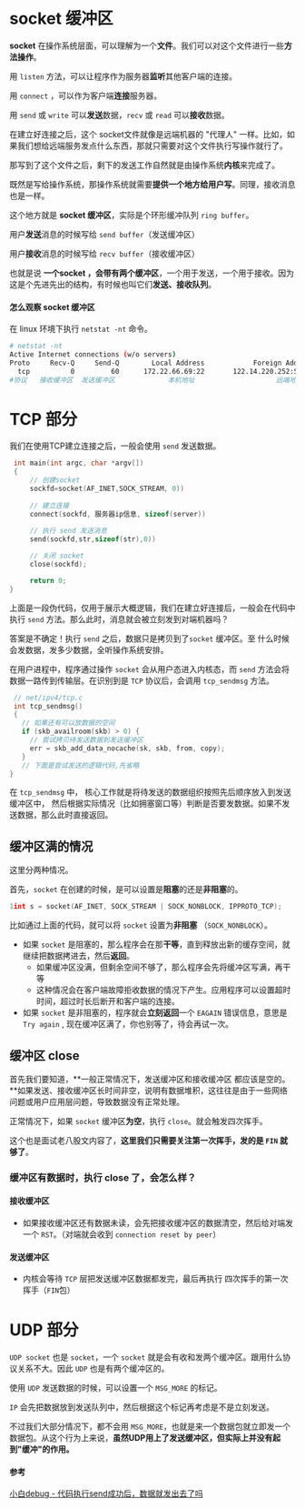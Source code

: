 # socket 缓冲区

**socket** 在操作系统层面，可以理解为一个**文件**。我们可以对这个文件进行一些**方法操作**。

用 `listen` 方法，可以让程序作为服务器**监听**其他客户端的连接。

用 `connect` ，可以作为客户端**连接**服务器。

用 `send` 或 `write` 可以**发送**数据，`recv` 或 `read` 可以**接收**数据。

在建立好连接之后，这个 socket文件就像是远端机器的 "代理人" 一样。比如，如果我们想给远端服务发点什么东西，那就只需要对这个文件执行写操作就行了。



那写到了这个文件之后，剩下的发送工作自然就是由操作系统**内核**来完成了。

既然是写给操作系统，那操作系统就需要**提供一个地方给用户写**。同理，接收消息也是一样。

这个地方就是 **socket 缓冲区**，实际是个环形缓冲队列 `ring buffer`。

用户**发送**消息的时候写给 `send buffer`（发送缓冲区）

用户**接收**消息的时候写给 `recv buffer`（接收缓冲区）

也就是说 **一个socket ，会带有两个缓冲区**，一个用于发送，一个用于接收。因为这是个先进先出的结构，有时候也叫它们**发送、接收队列**。



#### 怎么观察 socket 缓冲区

在 linux 环境下执行 `netstat -nt` 命令。

```bash
# netstat -nt
Active Internet connections (w/o servers)
Proto     Recv-Q     Send-Q        Local Address            Foreign Address         State      
  tcp          0         60      172.22.66.69:22       122.14.220.252:59889    ESTABLISHED
#协议   接收缓冲区  发送缓冲区             本机地址                    远端地址       连接状态
```





# TCP 部分

我们在使用TCP建立连接之后，一般会使用 `send` 发送数据。

```c
 int main(int argc, char *argv[])
 {
     // 创建socket
     sockfd=socket(AF_INET,SOCK_STREAM, 0))
 
     // 建立连接  
     connect(sockfd, 服务器ip信息, sizeof(server))  
 
     // 执行 send 发送消息
     send(sockfd,str,sizeof(str),0))  

     // 关闭 socket
     close(sockfd);

     return 0;
}
```

上面是一段伪代码，仅用于展示大概逻辑，我们在建立好连接后，一般会在代码中执行 `send` 方法。那么此时，消息就会被立刻发到对端机器吗？

答案是不确定！执行 `send` 之后，数据只是拷贝到了`socket` 缓冲区。至 什么时候会发数据，发多少数据，全听操作系统安排。

在用户进程中，程序通过操作 `socket` 会从用户态进入内核态，而 `send` 方法会将数据一路传到传输层。在识别到是 `TCP` 协议后，会调用 `tcp_sendmsg` 方法。

```c
 // net/ipv4/tcp.c
 int tcp_sendmsg()
 {  
   // 如果还有可以放数据的空间
   if (skb_availroom(skb) > 0) {
     // 尝试拷贝待发送数据到发送缓冲区
     err = skb_add_data_nocache(sk, skb, from, copy);
   }  
   // 下面是尝试发送的逻辑代码,先省略     
}
```

在 `tcp_sendmsg` 中， 核心工作就是将待发送的数据组织按照先后顺序放入到发送缓冲区中， 然后根据实际情况（比如拥塞窗口等）判断是否要发数据。如果不发送数据，那么此时直接返回。





## 缓冲区满的情况

这里分两种情况。

首先，`socket` 在创建的时候，是可以设置是**阻塞**的还是**非阻塞**的。

```c
1int s = socket(AF_INET, SOCK_STREAM | SOCK_NONBLOCK, IPPROTO_TCP);
```

比如通过上面的代码，就可以将 `socket` 设置为**非阻塞** （`SOCK_NONBLOCK`）。

- 如果 `socket` 是阻塞的，那么程序会在那**干等**，直到释放出新的缓存空间，就继续把数据拷进去，然后**返回**。
  - 如果缓冲区没满，但剩余空间不够了，那么程序会先将缓冲区写满，再干等
  - 这种情况会在客户端故障拒收数据的情况下产生。应用程序可以设置超时时间，超过时长后断开和客户端的连接。
- 如果 `socket` 是非阻塞的，程序就会**立刻返回**一个 `EAGAIN` 错误信息，意思是  `Try again` , 现在缓冲区满了，你也别等了，待会再试一次。





## 缓冲区 close

首先我们要知道，**一般正常情况下，发送缓冲区和接收缓冲区 都应该是空的。**如果发送、接收缓冲区长时间非空，说明有数据堆积，这往往是由于一些网络问题或用户应用层问题，导致数据没有正常处理。

正常情况下，如果 `socket` 缓冲区**为空**，执行 `close`。就会触发四次挥手。

这个也是面试老八股文内容了，**这里我们只需要关注第一次挥手，发的是 `FIN` 就够了**。



### 缓冲区有数据时，执行 close 了，会怎么样？

#### 接收缓冲区

- 如果接收缓冲区还有数据未读，会先把接收缓冲区的数据清空，然后给对端发一个 `RST`。（对端就会收到 `connection reset by peer`）

  

#### 发送缓冲区

- 内核会等待 `TCP` 层把发送缓冲区数据都发完，最后再执行 四次挥手的第一次挥手（`FIN`包）





# UDP 部分

`UDP socket` 也是 `socket`，一个 `socket` 就是会有收和发两个缓冲区。跟用什么协议关系不大。因此 `UDP` 也是有两个缓冲区的。



使用 `UDP` 发送数据的时候，可以设置一个 `MSG_MORE` 的标记。

`IP` 会先把数据放到发送队列中，然后根据这个标记再考虑是不是立刻发送。

不过我们大部分情况下，都不会用  `MSG_MORE`，也就是来一个数据包就立即发一个数据包。从这个行为上来说，**虽然UDP用上了发送缓冲区，但实际上并没有起到"缓冲"的作用。**





#### 参考

[小白debug - 代码执行send成功后，数据就发出去了吗](https://mp.weixin.qq.com/s/SRzJ4ABooeJ-Lnmotuu60w)